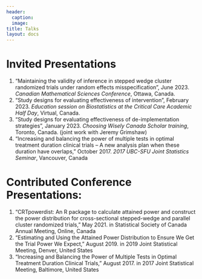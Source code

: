 ```yaml
---
header:
  caption: 
  image: 
title: Talks
layout: docs
---
```

  
#	Invited Presentations
  
1.  “Maintaining the validity of inference in stepped wedge cluster randomized
trials under random effects misspecification”, June 2023. *Canadian Mathematical Sciences
Conference*, Ottawa, Canada.
2.  “Study designs for evaluating effectiveness of intervention”, February 2023.
*Education session on Biostatistics at the Critical Care Academic Half Day*, Virtual,
Canada. 
3.  “Study designs for evaluating effectiveness of de-implementation strategies”,
January 2023. *Choosing Wisely Canada Scholar training*, Toronto, Canada.
(joint work with Jeremy Grimshaw)
4.   “Increasing and balancing the power of multiple tests in optimal treatment
duration clinical trials – A new analysis plan when these duration have overlaps,” October 2017.
*2017 UBC-SFU Joint Statistics Seminar*, Vancouver, Canada




# Contributed Conference Presentations:

1. “CRTpowerdist: An R package to calculate attained power and construct
the power distribution for cross-sectional stepped-wedge and parallel cluster randomized trials,”
May 2021. in Statistical Society of Canada Annual Meeting, Online, Canada
2. “Estimating and Using the Attained Power Distribution to Ensure We Get the
Trial Power We Expect,” August 2019. in 2019 Joint Statistical Meeting, Denver, United
States
3. “Increasing and Balancing the Power of Multiple Tests in Optimal Treatment
Duration Clinical Trials,” August 2017. in 2017 Joint Statistical Meeting, Baltimore, United
States